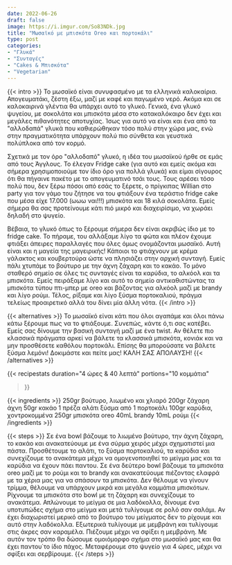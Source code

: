 ```yaml
---
date: 2022-06-26
draft: false
image: https://i.imgur.com/So83NDk.jpg
title: "Μωσαϊκό με μπισκότα Oreo και πορτοκάλι"
type: post
categories:
- "Γλυκά"
- "Συνταγές"
- "Cakes & Μπισκότα"
- "Vegetarian"
---
```


{{< intro >}}
Το μωσαϊκό είναι συνυφασμένο με τα ελληνικά καλοκαίρια. Απογευματάκι, ζέστη έξω, μαζί με καφέ και παγωμένο νερό. Ακόμα και σε καλοκαιρινά γλέντια θα υπάρχει αυτό το γλυκό. Γενικά, ένα γλυκό ψυγείου, με σοκολάτα και μπισκότα μέσα στο κατακαλόκαιρο δεν έχει και μεγάλες πιθανότητες αποτυχίας. Ίσως για αυτό να είναι και ένα από τα "αλλοδαπά" γλυκά που καθιερώθηκαν τόσο πολύ στην χώρα μας, ενώ στην πραγματικότητα υπάρχουν πολύ πιο σύνθετα και γευστικά πολύπλοκα από τον κορμό. 

Σχετικά με τον όρο "αλλοδαπό" γλυκό, η ιδέα του μωσαϊκού ήρθε σε εμάς από τους Άγγλους. Το έλεγαν Fridge cake (για αυτό και εμείς ακόμα και σήμερα χρησιμοποιούμε τον ίδιο όρο για πολλά γλυκά) και είμαι σίγουρος ότι θα πήγαινε πακέτο με το απογευματινό τσάι τους. Τους αρέσει τόσο πολύ που, δεν ξέρω πόσοι από εσάς το ξέρετε, ο πρίγκιπας Willian στο party για τον γάμο του ζήτησε να του φτιάξουν ένα τεράστιο fridge cake που μέσα είχε 17.000 (ωωω ναι!!!) μπισκότα και 18 κιλά σοκολάτα. Εμείς σήμερα θα σας προτείνουμε κάτι πιό μικρό και διαχειρίσιμο, να χωράει δηλαδή στο ψυγείο.

Βέβαια, το γλυκό όπως το ξέρουμε σήμερα δεν είναι ακριβώς ίδιο με το fridge cake. Το πήραμε, του αλλάξαμε λίγο τα φώτα και πλέον έχουμε φτιάξει άπειρες παραλλαγές που όλες όμως ονομάζονται μωσαϊκό. Αυτή είναι και η μαγεία της μαγειρικής! Κάποιοι το φτιάχνουν με κρέμα γάλακτος και κουβερτούρα ώστε να πλησιάζει στην αρχική συνταγή. Εμείς πάλι χτυπάμε το βούτυρο με την άχνη ζάχαρη και το κακάο. Το μόνο σταθερό σημείο σε όλες τις συνταγές είναι τα καρύδια, το αλκόολ και τα μπισκότα. Εμείς πειράξαμε λίγο και αυτό το σημείο αντικαθιστώντας τα μπισκότα τύπου πτι-μπερ με oreo και βάζοντας για αλκόολ μαζί με brandy και λίγο ρούμι. Τέλος, ρίξαμε και λίγο ξύσμα πορτοκαλιού, πράγμα τελείως προαιρετικό αλλά του δίνει μία άλλη νότα.
{{< /intro >}}

{{< alternatives >}} Το μωσαϊκό είναι κάτι που όλοι αγαπάμε και όλοι πάνω κάτω ξέρουμε πως να το φτιάξουμε. Συνεπώς, κάντε ό,τι σας κατέβει. Εμείς σας δίνουμε την βασική συνταγή μαζί με ένα twist. Αν θέλετε πιο κλασσικά πράγματα αρκεί να βάλετε τα κλασσικά μπισκότα, κονιάκ και να μην προσθέσετε καθόλου πορτοκάλι. Επίσης θα μπορούσατε να βάλετε ξύσμα λεμόνι! Δοκιμάστε και πείτε μας! ΚΑΛΗ ΣΑΣ ΑΠΟΛΑΥΣΗ!
{{< /alternatives >}}

{{< recipestats 
    duration="4 ώρες & 40 λεπτά"
    portions="10 κομμάτια"
>}}

{{< ingredients >}} 
250gr βούτυρο, λιωμένο και χλιαρό
200gr ζάχαρη άχνη
50gr κακάο
1 πρέζα αλάτι
ξύσμα από 1 πορτοκάλι
100gr καρύδια, χοντροκομμένα
250gr μπισκότα oreo
40mL brandy
10mL ρούμι
{{< /ingredients >}}

{{< steps >}}
Σε ένα bowl βάζουμε το λιωμένο βούτυρο, την άχνη ζάχαρη, το κακάο και ανακατεύουμε με ένα σύρμα χειρός μέχρι σχηματιστεί μια πάστα.
Προσθέτουμε το αλάτι, το ξύσμα πορτοκαλιού, τα καρύδια και συνεχίζουμε το ανακάτεμα μέχρι να ομογενοποιηθεί το μείγμα μας και τα καρύδια να έχουν πάει παντου.
Σε ένα δεύτερο bowl βάζουμε τα μπισκότα oreo μαζί με το ρούμι και το brandy και ανακατεύουμε πιέζοντας ελαφρά με τα χέρια μας για να σπάσουν τα μπισκότα. Δεν θέλουμε να γίνουν τρίμμα, θέλουμε να υπάρχουν μικρά και μεγάλα κομμάτια μπισκότων. 
Ρίχνουμε τα μπισκότα στο bowl με τη ζάχαρη και συνεχίζουμε το ανακάτεμα.
Απλώνουμε το μείγμα σε μια λαδόκολλα, δίνουμε ένα υποτυπώδες σχήμα στο μείγμα και μετά τυλίγουμε σε ρολό σαν σαλάμι. Αν έχει διαχωριστεί μερικό από το βούτυρο του μείγματος δεν το ρίχουμε και αυτό στην λαδόκολλα. Εξωτερικά τυλίγουμε με μεμβράνη και τυλίγουμε στις άκρες σαν καραμέλα. Πιέζουμε μέχρι να σφίξει η μεμβράνη. Με αυτόν τον τρόπο θα δώσουμε ομοιόμορφο σχήμα στο μωσαϊκό μας και θα έχει παντου΄το ίδιο πάχος.
Μεταφέρουμε στο ψυγείο για 4 ώρες, μέχρι να σφίξει και σερβίρουμε.
{{< /steps >}}